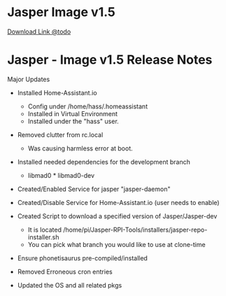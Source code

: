 # Jasper Image v1.5

[Download Link @todo]()


# Jasper - Image v1.5 Release Notes
Major Updates

* Installed Home-Assistant.io 
  * Config under /home/hass/.homeassistant
  * Installed in Virtual Environment
  * Installed under the "hass" user.

* Removed clutter from rc.local
  * Was causing harmless error at boot.

* Installed needed dependencies for the development branch
  * libmad0 * libmad0-dev

* Created/Enabled Service for jasper "jasper-daemon"

* Created/Disable Service for Home-Assistant.io (user needs to enable)

* Created Script to download a specified version of Jasper/Jasper-dev
  * It is located /home/pi/Jasper-RPI-Tools/installers/jasper-repo-installer.sh
  * You can pick what branch you would like to use at clone-time

* Ensure phonetisaurus pre-compiled/installed

* Removed Erroneous cron entries

* Updated the OS and all related pkgs
